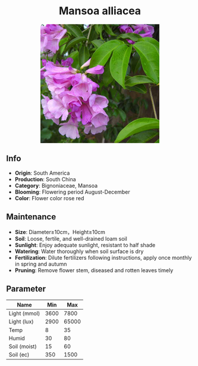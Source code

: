 <h1 align='center'>Mansoa alliacea</h1>
<p align="center">
    <img 
        align='center'
        width='320'
        src="../images/mansoa alliacea.png" 
        alt='Mansoa alliacea' />
</p>

## Info

 - **Origin**: South America
 - **Production**: South China
 - **Category**: Bignoniaceae, Mansoa
 - **Blooming**: Flowering period August-December
 - **Color**: Flower color rose red

## Maintenance

 - **Size**: Diameter≥10cm，Height≥10cm
 - **Soil**: Loose, fertile, and well-drained loam soil
 - **Sunlight**: Enjoy adequate sunlight, resistant to half shade
 - **Watering**: Water thoroughly when soil surface is dry
 - **Fertilization**: Dilute fertilizers following instructions, apply once monthly in spring and autumn
 - **Pruning**: Remove flower stem, diseased and rotten leaves timely

## Parameter

| Name         | Min  | Max   |
|--------------|------|-------|
| Light (mmol) | 3600 | 7800  |
| Light (lux)  | 2900 | 65000 |
| Temp         | 8    | 35    |
| Humid        | 30   | 80    |
| Soil (moist) | 15   | 60    |
| Soil (ec)    | 350  | 1500  |